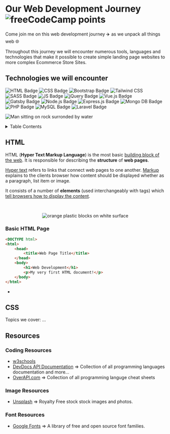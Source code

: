 # Our Web Development Journey <img alt="freeCodeCamp points" src="https://img.shields.io/freecodecamp/points/fcc5a6bceb0-4281-469d-8d1a-f71ba683fd0d?style=plastic">


Come join me on this web development journey :airplane: as we unpack all things web :globe_with_meridians:

Throughout this journey we will encounter numerous tools, languages and technologies that make it possible to create simple landing page websites to more complex Ecommerce Store Sites.

## Technologies we will encounter

![HTML Badge](https://img.shields.io/badge/HTML-239120?style=for-the-badge&logo=html5&logoColor=white)
![CSS Badge](https://img.shields.io/badge/CSS-239120?&style=for-the-badge&logo=css3&logoColor=white)
![Bootstrap Badge](https://img.shields.io/badge/Bootstrap-563D7C?style=for-the-badge&logo=bootstrap&logoColor=white)
![Tailwind CSS](https://img.shields.io/badge/Tailwind_CSS-38B2AC?style=for-the-badge&logo=tailwind-css&logoColor=white)
![SASS Badge](https://img.shields.io/badge/Sass-CC6699?style=for-the-badge&logo=sass&logoColor=white)
![JS Badge](https://img.shields.io/badge/JavaScript-F7DF1E?style=for-the-badge&logo=javascript&logoColor=black)
![jQuery Badge](https://img.shields.io/badge/jQuery-0769AD?style=for-the-badge&logo=jquery&logoColor=white)
![Vue.js Badge](https://img.shields.io/badge/Vue.js-35495E?style=for-the-badge&logo=vue.js&logoColor=4FC08D)
![Gatsby Badge](https://img.shields.io/badge/Gatsby-663399?style=for-the-badge&logo=gatsby&logoColor=white)
![Node.js Badge](https://img.shields.io/badge/Node.js-43853D?style=for-the-badge&logo=node.js&logoColor=white)
![Express.js Badge](https://img.shields.io/badge/Express.js-404D59?style=for-the-badge)
![Mongo DB Badge](https://img.shields.io/badge/MongoDB-4EA94B?style=for-the-badge&logo=mongodb&logoColor=white)
![PHP Badge](https://img.shields.io/badge/PHP-777BB4?style=for-the-badge&logo=php&logoColor=white)
![MySQL Badge](https://img.shields.io/badge/MySQL-00000F?style=for-the-badge&logo=mysql&logoColor=white)
![Laravel Badge](https://img.shields.io/badge/Laravel-FF2D20?style=for-the-badge&logo=laravel&logoColor=white)

![Man sitting on rock surronded by water](https://images.unsplash.com/photo-1526779259212-939e64788e3c?ixlib=rb-1.2.1&ixid=MnwxMjA3fDB8MHxwaG90by1wYWdlfHx8fGVufDB8fHx8&auto=format&fit=crop&w=874&q=80)


<details>
<summary>Table Contents</summary>

1. HTML


2. CSS


3. Bootstrap


4. Tailwind CSS


5. SCSS


6. JS


7. JSON


8. NPM


9. Vue


10. React


11. Webpack


12. Node.js


13. Express


14. Mongo DB


15. Graph Ql

</details>

## HTML

HTML (**Hyper Text Markup Language**) is the most basic [building block of the web](https://www.w3schools.com/html/html_intro.asp). It is responsible for describing the **structure** of **web pages**. 

[Hyper text](https://devdocs.io/html/ "Brief HTML Definition") refers to links that connect web pages to one another. [Markup](https://devdocs.io/html/) explains to the clients browser how content should be displayed whether as a paragraph, list item or image.

It consists of a number of **elements** (used interchangeably with tags) which [tell browsers how to display the content](https://www.w3schools.com/html/html_intro.asp).




<br />

<p align="center">
	<img src="https://images.unsplash.com/photo-1621839673705-6617adf9e890?ixid=MnwxMjA3fDB8MHxzZWFyY2h8M3x8aHRtbHxlbnwwfHwwfHw%3D&ixlib=rb-1.2.1&auto=format&fit=crop&w=500&q=60" alt="orange plastic blocks on white surface" />
</p>

### Basic HTML Page

```html
<DOCTYPE html>
<html>
	<head>
		<title>Web Page Title</title>
	</head>
	<body>
		<h1>Web Development</h1>
		<p>My very first HTML document!</p>
	</body>
</html>
```

-

## CSS

Topics we cover: ...

## Resources

### Coding Resources

- [w3schools](https://www.w3schools.com/)
- [DevDocs API Documentation](https://devdocs.io/) => Collection of all programming languages documentation and more...
- [OverAPI.com](https://overapi.com/) => Collection of all programming languge cheat sheets

### Image Resources

- [Unsplash](https://unsplash.com/) => Royalty Free stock stock images and photos.

### Font Resources

- [Google Fonts](https://fonts.google.com/) => A library of free and open source font families.

